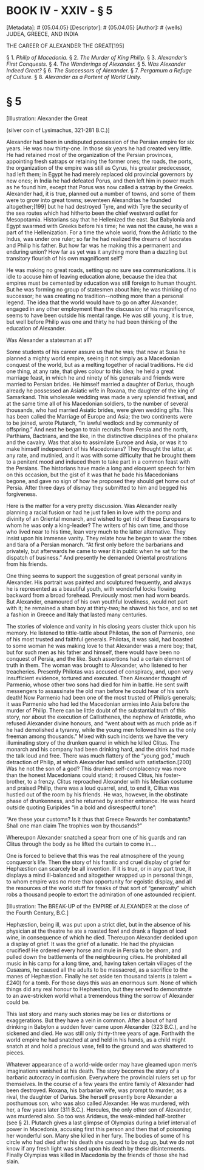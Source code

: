 # BOOK IV - XXIV - § 5
[Metadata]: # {05.04.05}
[Descriptor]: # {05.04.05}
[Author]: # {wells}
JUDEA, GREECE, AND INDIA

THE CAREER OF ALEXANDER THE GREAT[195]

§ 1. _Philip of Macedonia._ § 2. _The Murder of King Philip._ § 3.
_Alexander’s First Conquests._ § 4. _The Wanderings of Alexander._      § 5.
_Was Alexander Indeed Great?_ § 6. _The Successors of      Alexander._ § 7.
_Pergamum a Refuge of Culture._ § 8. _Alexander as      a Portent of World
Unity._

# § 5
[Illustration: Alexander the Great

(silver coin of Lysimachus, 321-281 B.C.)]

Alexander had been in undisputed possession of the Persian empire for six
years. He was now thirty-one. In those six years he had created very little. He
had retained most of the organization of the Persian provinces, appointing
fresh satraps or retaining the former ones; the roads, the ports, the
organization of the empire was still as Cyrus, his greater predecessor, had
left them; in Egypt he had merely replaced old provincial governors by new
ones; in India he had defeated Porus, and then left him in power much as he
found him, except that Porus was now called a satrap by the Greeks. Alexander
had, it is true, planned out a number of towns, and some of them were to grow
into great towns; seventeen Alexandrias he founded altogether;[199] but he had
destroyed Tyre, and with Tyre the security of the sea routes which had hitherto
been the chief westward outlet for Mesopotamia. Historians say that he
Hellenized the east. But Babylonia and Egypt swarmed with Greeks before his
time; he was not the cause, he was a part of the Hellenization. For a time the
whole world, from the Adriatic to the Indus, was under one ruler; so far he had
realized the dreams of Isocrates and Philip his father. But how far was he
making this a permanent and enduring union? How far as yet was it anything more
than a dazzling but transitory flourish of his own magnificent self?

He was making no great roads, setting up no sure sea communications. It is idle
to accuse him of leaving education alone, because the idea that empires must be
cemented by education was still foreign to human thought. But he was forming no
group of statesmen about him; he was thinking of no successor; he was creating
no tradition--nothing more than a personal legend. The idea that the world
would have to go on after Alexander, engaged in any other employment than the
discussion of his magnificence, seems to have been outside his mental range. He
was still young, it is true, but well before Philip was one and thirty he had
been thinking of the education of Alexander.

Was Alexander a statesman at all?

Some students of his career assure us that he was; that now at Susa he planned
a mighty world empire, seeing it not simply as a Macedonian conquest of the
world, but as a melting together of racial traditions. He did one thing, at any
rate, that gives colour to this idea; he held a great marriage feast, in which
he and ninety of his generals and friends were married to Persian brides. He
himself married a daughter of Darius, though already he possessed an Asiatic
wife in Roxana, the daughter of the king of Samarkand. This wholesale wedding
was made a very splendid festival, and at the same time all of his Macedonian
soldiers, to the number of several thousands, who had married Asiatic brides,
were given wedding gifts. This has been called the Marriage of Europe and Asia;
the two continents were to be joined, wrote Plutarch, “in lawful wedlock and by
community of offspring.” And next he began to train recruits from Persia and
the north, Parthians, Bactrians, and the like, in the distinctive disciplines
of the phalanx and the cavalry. Was that also to assimilate Europe and Asia, or
was it to make himself independent of his Macedonians? They thought the latter,
at any rate, and mutinied, and it was with some difficulty that he brought them
to a penitent mood and induced them to take part in a common feast with the
Persians. The historians have made a long and eloquent speech for him on this
occasion, but the gist of it was that he bade his Macedonians begone, and gave
no sign of how he proposed they should get home out of Persia. After three days
of dismay they submitted to him and begged his forgiveness.

Here is the matter for a very pretty discussion. Was Alexander really planning
a racial fusion or had he just fallen in love with the pomp and divinity of an
Oriental monarch, and wished to get rid of these Europeans to whom he was only
a king-leader? The writers of his own time, and those who lived near to his
time, lean very much to the latter alternative. They insist upon his immense
vanity. They relate how he began to wear the robes and tiara of a Persian
monarch. “At first only before the barbarians and privately, but afterwards he
came to wear it in public when he sat for the dispatch of business.” And
presently he demanded Oriental prostrations from his friends.

One thing seems to support the suggestion of great personal vanity in
Alexander. His portrait was painted and sculptured frequently, and always he is
represented as a beautiful youth, with wonderful locks flowing backward from a
broad forehead. Previously most men had worn beards. But Alexander, enamoured
of his own youthful loveliness, would not part with it; he remained a sham boy
at thirty-two; he shaved his face, and so set a fashion in Greece and Italy
that lasted many centuries.

The stories of violence and vanity in his closing years cluster thick upon his
memory. He listened to tittle-tattle about Philotas, the son of Parmenio, one
of his most trusted and faithful generals. Philotas, it was said, had boasted
to some woman he was making love to that Alexander was a mere boy; that, but
for such men as his father and himself, there would have been no conquest of
Persia, and the like. Such assertions had a certain element of truth in them.
The woman was brought to Alexander, who listened to her treacheries. Presently
Philotas was accused of conspiracy, and, upon very insufficient evidence,
tortured and executed. Then Alexander thought of Parmenio, whose other two sons
had died for him in battle. He sent swift messengers to assassinate the old man
before he could hear of his son’s death! Now Parmenio had been one of the most
trusted of Philip’s generals; it was Parmenio who had led the Macedonian armies
into Asia before the murder of Philip. There can be little doubt of the
substantial truth of this story, nor about the execution of Callisthenes, the
nephew of Aristotle, who refused Alexander divine honours, and “went about with
as much pride as if he had demolished a tyranny, while the young men followed
him as the only freeman among thousands.” Mixed with such incidents we have the
very illuminating story of the drunken quarrel in which he killed Clitus. The
monarch and his company had been drinking hard, and the drink had made the talk
loud and free. There was much flattery of the “young god,” much detraction of
Philip, at which Alexander had smiled with satisfaction.[200] Was he not the
son of a god? This drunken self-complacency was more than the honest
Macedonians could stand; it roused Clitus, his foster-brother, to a frenzy.
Clitus reproached Alexander with his Median costume and praised Philip, there
was a loud quarrel, and, to end it, Clitus was hustled out of the room by his
friends. He was, however, in the obstinate phase of drunkenness, and he
returned by another entrance. He was heard outside quoting Euripides “in a bold
and disrespectful tone”:

“Are these your customs? Is it thus that Greece      Rewards her
combatants? Shall one man claim      The trophies won by thousands?”

Whereupon Alexander snatched a spear from one of his guards and ran Clitus
through the body as he lifted the curtain to come in....

One is forced to believe that this was the real atmosphere of the young
conqueror’s life. Then the story of his frantic and cruel display of grief for
Hephæstion can scarcely be all invention. If it is true, or in any part true,
it displays a mind ill-balanced and altogether wrapped up in personal things,
to whom empire was no more than opportunity for egoistic display, and all the
resources of the world stuff for freaks of that sort of “generosity” which robs
a thousand people to extort the admiration of one astounded recipient.

[Illustration: The BREAK-UP of the EMPIRE of ALEXANDER at the close of the
Fourth Century, B.C.]

Hephæstion, being ill, was put upon a strict diet, but in the absence of his
physician at the theatre he ate a roasted fowl and drank a flagon of iced wine,
in consequence of which he died. Thereupon Alexander decided upon a display of
grief. It was the grief of a lunatic. He had the physician crucified! He
ordered every horse and mule in Persia to be shorn, and pulled down the
battlements of the neighbouring cities. He prohibited all music in his camp for
a long time, and, having taken certain villages of the Cusæans, he caused all
the adults to be massacred, as a sacrifice to the manes of Hephæstion. Finally
he set aside ten thousand talents (a talent = £240) for a tomb. For those days
this was an enormous sum. None of which things did any real honour to
Hephæstion, but they served to demonstrate to an awe-stricken world what a
tremendous thing the sorrow of Alexander could be.

This last story and many such stories may be lies or distortions or
exaggerations. But they have a vein in common. After a bout of hard drinking in
Babylon a sudden fever came upon Alexander (323 B.C.), and he sickened and
died. He was still only thirty-three years of age. Forthwith the world empire
he had snatched at and held in his hands, as a child might snatch at and hold a
precious vase, fell to the ground and was shattered to pieces.

Whatever appearance of a world-wide order may have gleamed upon men’s
imaginations vanished at his death. The story becomes the story of a barbaric
autocracy in confusion. Everywhere the provincial rulers set up for themselves.
In the course of a few years the entire family of Alexander had been destroyed.
Roxana, his barbarian wife, was prompt to murder, as a rival, the daughter of
Darius. She herself presently bore Alexander a posthumous son, who was also
called Alexander. He was murdered, with her, a few years later (311 B.C.).
Hercules, the only other son of Alexander, was murdered also. So too was
Aridæus, the weak-minded half-brother (see § 2). Plutarch gives a last glimpse
of Olympias during a brief interval of power in Macedonia, accusing first this
person and then that of poisoning her wonderful son. Many she killed in her
fury. The bodies of some of his circle who had died after his death she caused
to be dug up, but we do not know if any fresh light was shed upon his death by
these disinterments. Finally Olympias was killed in Macedonia by the friends of
those she had slain.

